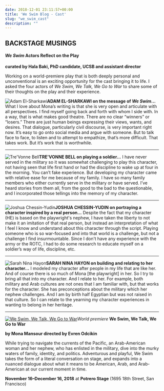 ```yaml
---
date: 2018-12-01 23:11:57+00:00
title: 'We Swim Blog - Cast'
slug: "we_swim_cast"
description: ""
---
```


## BACKSTAGE MUSINGS

#### _We Swim_ Actors Reflect on the Play

**curated by Hala Baki, PhD candidate, UCSB and assistant director**

Working on a world-premiere play that is both deeply personal and unconventional is an exciting opportunity for the cast bringing it to life. I asked the four actors of _We Swim, We Talk, We Go to War_ to share some of their thoughts on the play and their experience.

![Adam El-Sharkawi](/img/archive/2018/12/Adam-ElSharkawi-200x200-e1543712823852.jpg)**ADAM EL-SHARKAWI on the message of _We Swim_...**
What I love about Mona’s writing is that she is very open and articulate with all perspectives. I find myself going back and forth with whom I side with. In a way, that is what makes good theatre. There are no clear “winners” or “losers.” There are just human beings expressing their views, wants, and desires. That dialogue, particularly civil discourse, is very important right now. It’s easy to go onto social media and argue with someone. But to talk face to face, to listen and to attempt to empathize, that’s more difficult. That takes work. But it’s work that is worthwhile.


* * *


![Tre'Vonne Bell](/img/archive/2018/12/Tre-200x200-e1543712813668.jpg)**TRE'VONNE BELL on playing a soldier...**
I have never served in the military so it was somewhat challenging to play this character, not having seen that life first hand or had the discipline to wake up at four in the morning. You can’t fake experience. But developing my character came with relative ease for me because of my family. I have so many family members who either currently serve in the military or have served. I’ve heard stories from them all, from the good to the bad to the questionable, and I incorporated those tellings into the memory of my character. 



* * *


![Joshua Chessin-Yudin](/img/archive/2018/12/Joshua-200x200-e1543712805810.jpg)**JOSHUA CHESSIN-YUDIN on portraying a character inspired by a real person...**
Despite the fact that my character (HE) is based on the playwright's nephew, I have taken the liberty to not make it an imitation of that real person, but instead an interpretation of what I feel I know and understand about this character through the script. Playing someone who is so war-focused and into that world is a challenge, but not a challenge I find insurmountable. Since I don't have any experience with the army or the ROTC, I had to do some research to educate myself on a soldier’s way of life, discipline, etc.  	  





* * *




![Sarah Nina Hayon](/img/archive/2018/12/Sarah-200x200-e1543712787308.jpg)**SARAH NINA HAYON on building and relating to her character...**
I modeled my character after people in my life that are like her. And of course there is so much of Mona [the playwright] in her. So I try to bring all that into my character. And I relate to her. For example, both military and Arab cultures are not ones that I am familiar with, but that works for the character. She has preconceptions about the military which her nephew challenges. And I am by birth half Egyptian but was not raised in that culture. So I can relate to the yearning my character experiences in wanting to belong in her heritage. 



* * *



[![We Swim, We Talk, We Go to War](/img/archive/2018/10/WeSwim-300x300.jpg)](..)_World premiere_
**We Swim, We Talk, We Go to War**

**by Mona Mansour
directed by Evren Odcikin**

While trying to navigate the currents of the Pacific, an Arab-American woman and her nephew, who has enlisted in the military, dive into the murky waters of family, identity, and politics. Adventurous and playful, We Swim takes the form of a literal conversation on stage, and expands into a nuanced dialogue about what it means to be American, Arab, and Arab-American at our current moment in time. 

**November 16–December 16, 2018**
at **Potrero Stage** (1695 18th Street, San Francisco)